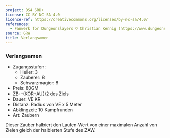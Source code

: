 ```yaml
---
project: DS4 SRD+
license: CC BY-NC-SA 4.0
licence-ref: https://creativecommons.org/licenses/by-nc-sa/4.0/
references: 
  - Fanwerk for Dungeonslayers © Christian Kennig (https://www.dungeonslayers.net/)
source: GRW
title: Verlangsamen
---
```


### Verlangsamen

- Zugangsstufen:
  - Heiler: 3
  - Zauberer: 8
  - Schwarzmagier: 8
- Preis: 80GM
- ZB: -(KÖR+AU)/2 des Ziels
- Dauer: VE KR
- Distanz: Radius von VE x 5 Meter
- Abklingzeit: 10 Kampfrunden
- Art: Zaubern

Dieser Zauber halbiert den Laufen-Wert von einer maximalen Anzahl von Zielen gleich der halbierten Stufe des ZAW.

